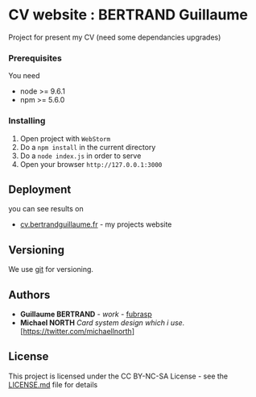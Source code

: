 # CV website : BERTRAND Guillaume

Project for present my CV (need some dependancies upgrades)

### Prerequisites

You need 

* node >= 9.6.1
* npm >= 5.6.0

### Installing

1. Open project with `WebStorm`
2. Do a `npm install` in the current directory
3. Do a `node index.js` in order to serve
4. Open your browser `http://127.0.0.1:3000`


## Deployment

you can see results on 
* [cv.bertrandguillaume.fr](https://cv.bertrandguillaume.fr) - my projects website

## Versioning

We use [git](https://git-scm.com/) for versioning. 

## Authors

* **Guillaume BERTRAND** - *work* - [fubrasp](https://github.com/fubrasp)
* **Michael NORTH** *Card system design which i use.* [https://twitter.com/michaellnorth]
## License

This project is licensed under the CC BY-NC-SA License - see the [LICENSE.md](LICENSE.md) file for details
